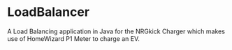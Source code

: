 # LoadBalancer
A Load Balancing application in Java for the NRGkick Charger which makes use of HomeWizard P1 Meter to charge an EV.
